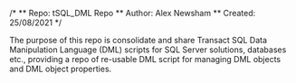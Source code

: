/*
** Repo: tSQL_DML Repo
** Author: Alex Newsham
** Created: 25/08/2021
*/

The purpose of this repo is consolidate and share Transact SQL Data Manipulation Language (DML) scripts for SQL Server solutions, databases etc., providing a repo of re-usable DML script for managing DML objects and DML object properties.